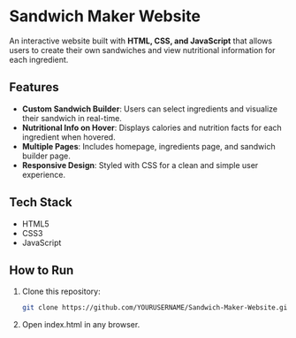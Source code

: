 # Sandwich Maker Website

An interactive website built with **HTML, CSS, and JavaScript** that allows users to create their own sandwiches and view nutritional information for each ingredient.

## Features
- **Custom Sandwich Builder**: Users can select ingredients and visualize their sandwich in real-time.
- **Nutritional Info on Hover**: Displays calories and nutrition facts for each ingredient when hovered.
- **Multiple Pages**: Includes homepage, ingredients page, and sandwich builder page.
- **Responsive Design**: Styled with CSS for a clean and simple user experience.

## Tech Stack
- HTML5  
- CSS3  
- JavaScript  

## How to Run
1. Clone this repository:
   ```bash
   git clone https://github.com/YOURUSERNAME/Sandwich-Maker-Website.git
2. Open index.html in any browser.
